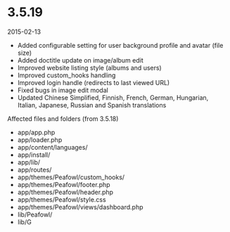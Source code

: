 # 3.5.19

2015-02-13

- Added configurable setting for user background profile and avatar (file size)
- Added doctitle update on image/album edit
- Improved website listing style (albums and users)
- Improved custom_hooks handling
- Improved login handle (redirects to last viewed URL)
- Fixed bugs in image edit modal
- Updated Chinese Simplified, Finnish, French, German, Hungarian, Italian, Japanese, Russian and Spanish translations

Affected files and folders (from 3.5.18)

- app/app.php
- app/loader.php
- app/content/languages/
- app/install/
- app/lib/
- app/routes/
- app/themes/Peafowl/custom_hooks/
- app/themes/Peafowl/footer.php
- app/themes/Peafowl/header.php
- app/themes/Peafowl/style.css
- app/themes/Peafowl/views/dashboard.php
- lib/Peafowl/
- lib/G
